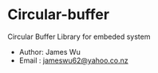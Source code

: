 # Circular-buffer
Circular Buffer Library for embeded system
- Author: James Wu
- Email : jameswu62@yahoo.co.nz
